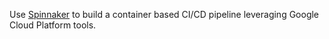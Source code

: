 Use [Spinnaker](https://spinnaker.io/) to build a container based CI/CD pipeline leveraging Google Cloud Platform  tools.


